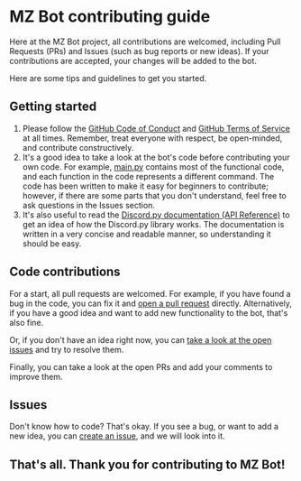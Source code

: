 # MZ Bot contributing guide

Here at the MZ Bot project, all contributions are welcomed, including
Pull Requests (PRs) and Issues (such as bug reports or new ideas). If your contributions are accepted, your
changes will be added to the bot.

Here are some tips and guidelines to get you started.

## Getting started

1. Please follow the [GitHub Code of Conduct](https://docs.github.com/en/site-policy/github-terms/github-community-code-of-conduct)
and [GitHub Terms of Service](https://docs.github.com/en/site-policy/github-terms/github-terms-of-service)
at all times. Remember, treat everyone with respect, be open-minded, and contribute constructively.
2. It's a good idea to take a look at the bot's code before contributing your own code. For example, [main.py](src/main.py) contains
most of the functional code, and each function in the code represents a different command.
The code has been written to make it easy for beginners to contribute; however, if there are some parts that you don't understand, feel free to
ask questions in the Issues section.
3. It's also useful to read the [Discord.py documentation (API Reference)](https://discordpy.readthedocs.io/en/latest/api.html)
to get an idea of how the Discord.py library works. The documentation is written in a very concise and readable manner, 
so understanding it should be easy.

## Code contributions

For a start, all pull requests are welcomed. For example, if you have found a bug in the code, you can fix it and 
[open a pull request](https://github.com/XInTheDark/mzbot-v2/compare) directly.
Alternatively, if you have a good idea and want to add new functionality to the bot, that's also fine.

Or, if you don't have an idea right now, you can 
[take a look at the open issues](https://github.com/XInTheDark/mzbot-v2/issues)
and try to resolve them.

Finally, you can take a look at the open PRs and add your comments to improve them.

## Issues

Don't know how to code? That's okay. If you see a bug, or want to add a new idea, you can 
[create an issue](https://github.com/XInTheDark/mzbot-v2/issues/new), and we will look into it.

## That's all. Thank you for contributing to MZ Bot!